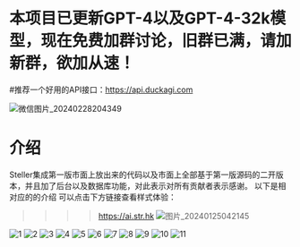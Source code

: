 # 本项目已更新GPT-4以及GPT-4-32k模型，现在免费加群讨论，旧群已满，请加新群，欲加从速！
#推荐一个好用的API接口：https://api.duckagi.com

![微信图片_20240228204349](https://github.com/stellarhk/chatgpt-s2/assets/128345288/195c7825-cf23-4710-9a22-ac577a0f0e19)




# 介绍
Steller集成第一版市面上放出来的代码以及市面上全部基于第一版源码的二开版本，并且加了后台以及数据库功能，对此表示对所有贡献者表示感谢。
以下是相对应的的介绍
可以点击下方链接查看样式体验：

>>>>https://ai.str.hk
![图片_20240125042145](https://github.com/stellarhk/ChatGPT4.0-Web-Stellar/assets/128345288/19a15620-8d55-44d0-8d16-adcdac68a83a)





![1](https://github.com/stellarhk/chatgpt-s2/assets/128345288/fe511368-4c21-4327-ac67-226690522342)
![2](https://github.com/stellarhk/chatgpt-s2/assets/128345288/27037fa8-6b23-47e1-85b6-ba5918d5f88f)
![3](https://github.com/stellarhk/chatgpt-s2/assets/128345288/6d31aeb4-06ac-4392-b350-2339071b1afb)
![4](https://github.com/stellarhk/chatgpt-s2/assets/128345288/37a48f64-aca2-4fe7-844f-6fe784356007)
![5](https://github.com/stellarhk/chatgpt-s2/assets/128345288/423e083b-1244-417e-bfde-9e6502a85815)
![6](https://github.com/stellarhk/chatgpt-s2/assets/128345288/8febdc3c-957c-4cec-aba4-ee8300f9ef92)
![7](https://github.com/stellarhk/chatgpt-s2/assets/128345288/7a592ef3-27ca-4cda-b613-e3563648e1d4)
![8](https://github.com/stellarhk/chatgpt-s2/assets/128345288/08dc66d4-4547-4338-a1ce-a5532bae74fa)
![9](https://github.com/stellarhk/chatgpt-s2/assets/128345288/94afe422-472c-469d-948c-78d9155ed1ab)
![10](https://github.com/stellarhk/chatgpt-s2/assets/128345288/36ab6bde-b399-492f-b143-0ba8107f352e)
![11](https://github.com/stellarhk/chatgpt-s2/assets/128345288/4bc66662-ac6b-41d8-850f-5f5d5ef5b20b)

